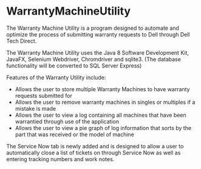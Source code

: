 # WarrantyMachineUtility

The Warranty Machine Utility is a program designed to automate and optimize the process of submitting warranty requests to Dell through Dell Tech Direct. 

The Warranty Machine Utility uses the Java 8 Software Development Kit, JavaFX, Selenium Webdriver, Chromdriver and sqlite3. (The database functionality will be converted to SQL Server Express) 

Features of the Warranty Utility include:
  - Allows the user to store multiple Warranty Machines to have warranty requests submitted for
  - Allows the user to remove warranty machines in singles or multiples if a mistake is made
  - Allows the user to view a log containing all machines that have been warrantied through use of the application
  - Allows the user to view a pie graph of log information that sorts by the part that was received or the model of machine

The Service Now tab is newly added and is designed to allow a user to automatically close a list of tickets on through Service Now as well as entering tracking numbers and work notes. 


